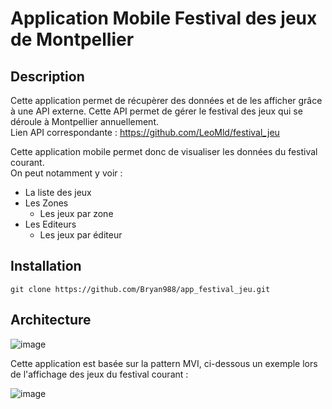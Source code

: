 # Application Mobile Festival des jeux de Montpellier

## Description 

Cette application permet de récupèrer des données et de les afficher grâce à une API externe. 
Cette API permet de gérer le festival des jeux qui se déroule à Montpellier annuellement.  
Lien API correspondante : https://github.com/LeoMld/festival_jeu

Cette application mobile permet donc de visualiser les données du festival courant.  
On peut notamment y voir : 
* La liste des jeux
* Les Zones
  * Les jeux par zone
* Les Editeurs
  * Les jeux par éditeur
  
## Installation 

``` 
git clone https://github.com/Bryan988/app_festival_jeu.git
```

## Architecture 

![image](https://user-images.githubusercontent.com/55983043/113162475-9ed0a180-923f-11eb-8602-19d5f942ba04.png)

Cette application est basée sur la pattern MVI, ci-dessous un exemple lors de l'affichage des jeux du festival courant :

![image](https://user-images.githubusercontent.com/55983043/113166108-c07f5800-9242-11eb-8b7f-ee3cff1640ae.png)

